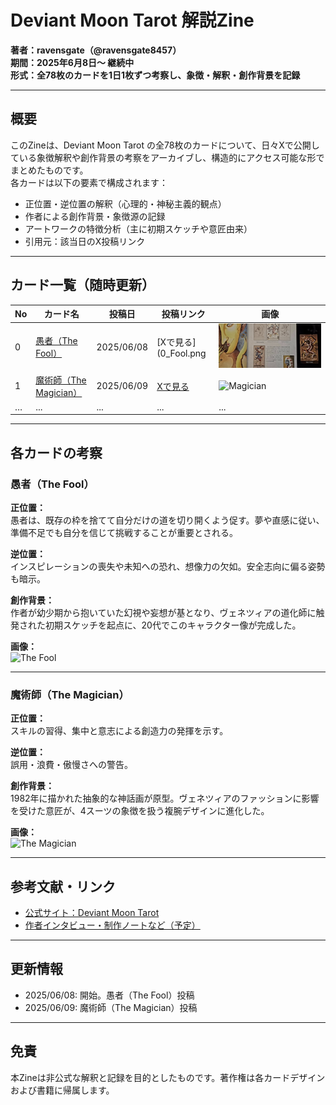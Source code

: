 # Deviant Moon Tarot 解説Zine

**著者：ravensgate（@ravensgate8457）**  
**期間：2025年6月8日〜 継続中**  
**形式：全78枚のカードを1日1枚ずつ考察し、象徴・解釈・創作背景を記録**

---

## 概要

このZineは、Deviant Moon Tarot の全78枚のカードについて、日々Xで公開している象徴解釈や創作背景の考察をアーカイブし、構造的にアクセス可能な形でまとめたものです。  
各カードは以下の要素で構成されます：

- 正位置・逆位置の解釈（心理的・神秘主義的観点）
- 作者による創作背景・象徴源の記録
- アートワークの特徴分析（主に初期スケッチや意匠由来）
- 引用元：該当日のX投稿リンク

---

## カード一覧（随時更新）

| No | カード名 | 投稿日 | 投稿リンク | 画像 |
|----|----------|--------|-------------|------|
| 0  | [愚者（The Fool）](#愚者the-fool) | 2025/06/08 | [Xで見る](0_Fool.png | ![Fool](0_Fool.jpg) |
| 1  | [魔術師（The Magician）](#魔術師the-magician) | 2025/06/09 | [Xで見る](1_magician.png) | ![Magician](.1_,agician.jpg) |
| …  | ...      | ...    | ...         | ...  |

---

## 各カードの考察

### 愚者（The Fool）

**正位置：**  
愚者は、既存の枠を捨てて自分だけの道を切り開くよう促す。夢や直感に従い、準備不足でも自分を信じて挑戦することが重要とされる。

**逆位置：**  
インスピレーションの喪失や未知への恐れ、想像力の欠如。安全志向に偏る姿勢も暗示。

**創作背景：**  
作者が幼少期から抱いていた幻視や妄想が基となり、ヴェネツィアの道化師に触発された初期スケッチを起点に、20代でこのキャラクター像が完成した。

**画像：**  
![The Fool](.0_Fool.png)

---

### 魔術師（The Magician）

**正位置：**  
スキルの習得、集中と意志による創造力の発揮を示す。

**逆位置：**  
誤用・浪費・傲慢さへの警告。

**創作背景：**  
1982年に描かれた抽象的な神話画が原型。ヴェネツィアのファッションに影響を受けた意匠が、4スーツの象徴を扱う複腕デザインに進化した。

**画像：**  
![The Magician](.1_Magician.png)

---

## 参考文献・リンク

- [公式サイト：Deviant Moon Tarot](https://www.deviantmoon.com)
- [作者インタビュー・制作ノートなど（予定）](./notes/...)

---

## 更新情報

- 2025/06/08: 開始。愚者（The Fool）投稿
- 2025/06/09: 魔術師（The Magician）投稿

---

## 免責

本Zineは非公式な解釈と記録を目的としたものです。著作権は各カードデザインおよび書籍に帰属します。

